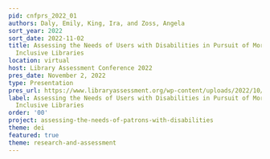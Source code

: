 ```yaml
---
pid: cnfprs_2022_01
authors: Daly, Emily, King, Ira, and Zoss, Angela
sort_year: 2022
sort_date: 2022-11-02
title: Assessing the Needs of Users with Disabilities in Pursuit of More Accessible,
  Inclusive Libraries
location: virtual
host: Library Assessment Conference 2022
pres_date: November 2, 2022
type: Presentation
pres_url: https://www.libraryassessment.org/wp-content/uploads/2022/10/187-Daly-Assessing-the-Needs.pdf
label: Assessing the Needs of Users with Disabilities in Pursuit of More Accessible,
  Inclusive Libraries
order: '00'
project: assessing-the-needs-of-patrons-with-disabilities
theme: dei
featured: true
theme: research-and-assessment
---
```

